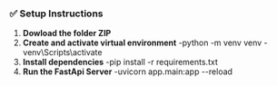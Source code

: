 ### ✅ Setup Instructions

1. **Dowload the folder ZIP**
2. **Create and activate virtual environment**
 -python -m venv venv
 -venv\Scripts\activate
3. **Install dependencies**
 -pip install -r requirements.txt
4. **Run the FastApi Server**
 -uvicorn app.main:app --reload


 
